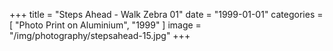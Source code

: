 +++
title = "Steps Ahead - Walk Zebra 01"
date = "1999-01-01"
categories = [ "Photo Print on Aluminium", "1999" ]
image = "/img/photography/stepsahead-15.jpg"
+++

